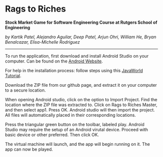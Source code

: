 # Rags to Riches 
**Stock Market Game for Software Engineering Course at Rutgers School of Engineering**

*by Kartik Patel, Alejandro Aguilar, Deep Patel, Arjun Ohri, William He, Bryan Benalcazar, Elisa-Michelle Rodriguez*

---
To run the application, first download and install Android Studio on your computer. Can be found on the [Android Website](http://developer.android.com/studio/index.htmll).

 For help in the installation process: follow steps using this 
[JavaWorld Tutorial](http://www.javaworld.com/article/3095406/android/android-studio-for-beginners-part-1-installation-and-setup.html).

Download the ZIP file from our github page, and extract it on your computer to a secure location. 

When opening Android studio, click on the option to Import Project.
Find the location where the ZIP file was extracted to. Click on Rags to Riches Master, and then select app1. Press OK.
Android studio will then import the project. All files will automatically placed in their corresponding locations.

Press the triangular green button on the toolbar, labeled play. 
Android Studio may require the setup of an Android virutal device. Proceed with basic device or other preferred. Then click OK.

The virtual machine will launch, and the app will begin running on it. The app can now be played.
